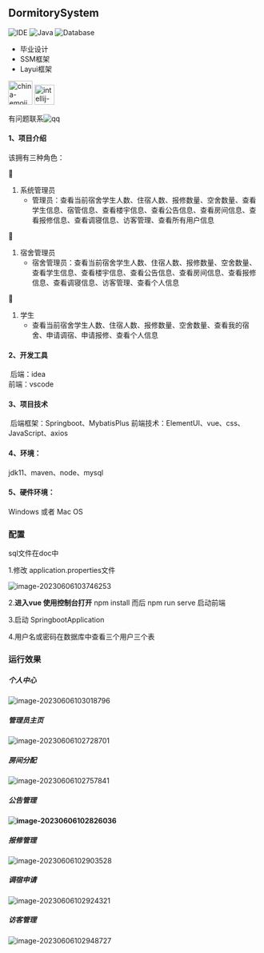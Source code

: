 ## DormitorySystem

![IDE](https://img.shields.io/badge/IDE-IntelliJ%20IDEA-brightgreen.svg) ![Java](https://img.shields.io/badge/Java-11-blue.svg) ![Database](https://img.shields.io/badge/Database-MySQL5.7-lightgrey.svg) 

- 毕业设计
- SSM框架
- Layui框架

<img width="48" height="48" src="https://img.icons8.com/emoji/48/china-emoji.png" alt="china-emoji"/>
 <img width="40" height="40" src="https://img.icons8.com/color/30/intellij-idea.png" alt="intellij-idea"/>

有问题联系![qq](https://img.shields.io/badge/QQ-1786234724-blue.svg)

#### 1、项目介绍

该拥有三种角色：

:older_man:

1. 系统管理员
   * 管理员：查看当前宿舍学生人数、住宿人数、报修数量、空舍数量、查看学生信息、宿管信息、查看楼宇信息、查看公告信息、查看房间信息、查看报修信息、查看调寝信息、访客管理、查看所有用户信息

:woman:

1. 宿舍管理员
   * 宿舍管理员：查看当前宿舍学生人数、住宿人数、报修数量、空舍数量、查看学生信息、查看楼宇信息、查看公告信息、查看房间信息、查看报修信息、查看调寝信息、访客管理、查看个人信息

:baby:

1. 学生
   * 查看当前宿舍学生人数、住宿人数、报修数量、空舍数量、查看我的宿舍、申请调宿、申请报修、查看个人信息

#### 2、开发工具

​	后端：idea   
​	前端：vscode

#### 3、项目技术

​	后端框架：Springboot、MybatisPlus
​	前端技术：ElementUI、vue、css、JavaScript、axios

#### 4、环境：

jdk11、maven、node、mysql

#### 5、硬件环境：

Windows 或者 Mac OS

### 配置

sql文件在doc中

1.修改 application.properties文件

![image-20230606103746253](C:\Users\17862\AppData\Roaming\Typora\typora-user-images\image-20230606103746253.png)

2.**进入vue  使用控制台打开**   npm install  而后 npm run serve 启动前端

3.启动 SpringbootApplication

4.用户名或密码在数据库中查看三个用户三个表

### 运行效果

##### 个人中心

![image-20230606103018796](C:\Users\17862\AppData\Roaming\Typora\typora-user-images\image-20230606103018796.png)

##### 管理员主页

![image-20230606102728701](C:\Users\17862\AppData\Roaming\Typora\typora-user-images\image-20230606102728701.png)

##### 房间分配

![image-20230606102757841](C:\Users\17862\AppData\Roaming\Typora\typora-user-images\image-20230606102757841.png)

##### 公告管理

**![image-20230606102826036](C:\Users\17862\AppData\Roaming\Typora\typora-user-images\image-20230606102826036.png)**

##### 报修管理

![image-20230606102903528](C:\Users\17862\AppData\Roaming\Typora\typora-user-images\image-20230606102903528.png)

##### 调宿申请

![image-20230606102924321](C:\Users\17862\AppData\Roaming\Typora\typora-user-images\image-20230606102924321.png)

##### 访客管理

![image-20230606102948727](C:\Users\17862\AppData\Roaming\Typora\typora-user-images\image-20230606102948727.png)
